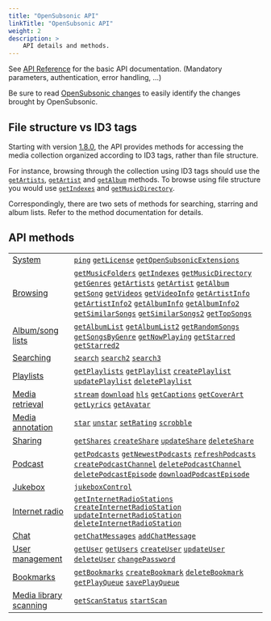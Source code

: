 ```yaml
---
title: "OpenSubsonic API"
linkTitle: "OpenSubsonic API"
weight: 2
description: >
    API details and methods.
---
```


See [API Reference](../api-reference) for the basic API documentation. (Mandatory parameters, authentication, error handling, ...)

Be sure to read [OpenSubsonic changes](../opensubsonic-changes) to easily identify the changes brought by OpenSubsonic.

## File structure vs ID3 tags

Starting with version [1.8.0](../subsonic-versions), the API provides methods for accessing the media collection organized according to ID3 tags, rather than file structure.

For instance, browsing through the collection using ID3 tags should use the [`getArtists`](../endpoints/getartists), [`getArtist`](../endpoints/getartist) and [`getAlbum`](../endpoints/getalbum) methods. To browse using file structure you would use [`getIndexes`](../endpoints/getindexes) and [`getMusicDirectory`](../endpoints/getmusicdirectory).

Correspondingly, there are two sets of methods for searching, starring and album lists. Refer to the method documentation for details.

## API methods

|                                                              |                                                                                                                                                                                                                                                                                                                                                                                                                                                                                                                                                                                                                                                                                                                                                                     |
|--------------------------------------------------------------|---------------------------------------------------------------------------------------------------------------------------------------------------------------------------------------------------------------------------------------------------------------------------------------------------------------------------------------------------------------------------------------------------------------------------------------------------------------------------------------------------------------------------------------------------------------------------------------------------------------------------------------------------------------------------------------------------------------------------------------------------------------------|
| [System](/categories/system)                                 | [`ping`](../endpoints/ping) [`getLicense`](../endpoints/getlicense) [`getOpenSubsonicExtensions`](../endpoints/getopensubsonicextensions)                                                                                                                                                                                                                                                                                                                                                                                                                                                                                                                                                                                                                                                                                                |
| [Browsing](/categories/browsing)                             | [`getMusicFolders`](../endpoints/getmusicfolders) [`getIndexes`](../endpoints/getindexes) [`getMusicDirectory`](../endpoints/getmusicdirectory) [`getGenres`](../endpoints/getgenres) [`getArtists`](../endpoints/getartists) [`getArtist`](../endpoints/getartist) [`getAlbum`](../endpoints/getalbum) [`getSong`](../endpoints/getsong) [`getVideos`](../endpoints/getvideos) [`getVideoInfo`](../endpoints/getvideoinfo) [`getArtistInfo`](../endpoints/getartistinfo) [`getArtistInfo2`](../endpoints/getartistinfo2) [`getAlbumInfo`](../endpoints/getalbuminfo) [`getAlbumInfo2`](../endpoints/getalbuminfo2) [`getSimilarSongs`](../endpoints/getsimilarsongs) [`getSimilarSongs2`](../endpoints/getsimilarsongs2) [`getTopSongs`](../endpoints/gettopsongs) |
| [Album/song lists](/categories/lists)                        | [`getAlbumList`](../endpoints/getalbumlist) [`getAlbumList2`](../endpoints/getalbumlist2) [`getRandomSongs`](../endpoints/getrandomsongs) [`getSongsByGenre`](../endpoints/getsongsbygenre) [`getNowPlaying`](../endpoints/getnowplaying) [`getStarred`](../endpoints/getstarred) [`getStarred2`](../endpoints/getstarred2)                                                                                                                                                                                                                                                                                                                                                                                                                                         |
| [Searching](/categories/searching)                           | [`search`](../endpoints/search) [`search2`](../endpoints/search2) [`search3`](../endpoints/search3)                                                                                                                                                                                                                                                                                                                                                                                                                                                                                                                                                                                                                                                                 |
| [Playlists](/categories/playlists)                           | [`getPlaylists`](../endpoints/getplaylists) [`getPlaylist`](../endpoints/getplaylist) [`createPlaylist`](../endpoints/createplaylist) [`updatePlaylist`](../endpoints/updateplaylist) [`deletePlaylist`](../endpoints/deleteplaylist)                                                                                                                                                                                                                                                                                                                                                                                                                                                                                                                               |
| [Media retrieval](/categories/media-retrieval)               | [`stream`](../endpoints/stream) [`download`](../endpoints/download) [`hls`](../endpoints/hls) [`getCaptions`](../endpoints/getcaptions) [`getCoverArt`](../endpoints/getcoverart) [`getLyrics`](../endpoints/getlyrics) [`getAvatar`](../endpoints/getavatar)                                                                                                                                                                                                                                                                                                                                                                                                                                                                                                       |
| [Media annotation](/categories/media-annotation)             | [`star`](../endpoints/star) [`unstar`](../endpoints/unstar) [`setRating`](../endpoints/setrating) [`scrobble`](../endpoints/scrobble)                                                                                                                                                                                                                                                                                                                                                                                                                                                                                                                                                                                                                               |
| [Sharing](/categories/sharing)                               | [`getShares`](../endpoints/getshares) [`createShare`](../endpoints/createshare) [`updateShare`](../endpoints/updateshare) [`deleteShare`](../endpoints/deleteshare)                                                                                                                                                                                                                                                                                                                                                                                                                                                                                                                                                                                                 |
| [Podcast](/categories/podcast)                               | [`getPodcasts`](../endpoints/getpodcasts) [`getNewestPodcasts`](../endpoints/getnewestpodcasts) [`refreshPodcasts`](../endpoints/refreshpodcasts) [`createPodcastChannel`](../endpoints/createpodcastchannel) [`deletePodcastChannel`](../endpoints/deletepodcastchannel) [`deletePodcastEpisode`](../endpoints/deletepodcastepisode) [`downloadPodcastEpisode`](../endpoints/downloadpodcastepisode)                                                                                                                                                                                                                                                                                                                                                               |
| [Jukebox](/categories/jukebox)                               | [`jukeboxControl`](../endpoints/jukeboxcontrol)                                                                                                                                                                                                                                                                                                                                                                                                                                                                                                                                                                                                                                                                                                                     |
| [Internet radio](/categories/internet-radio)                 | [`getInternetRadioStations`](../endpoints/getinternetradiostations) [`createInternetRadioStation`](../endpoints/createinternetradiostation) [`updateInternetRadioStation`](../endpoints/updateinternetradiostation) [`deleteInternetRadioStation`](../endpoints/deleteinternetradiostation)                                                                                                                                                                                                                                                                                                                                                                                                                                                                         |
| [Chat](/categories/chat)                                     | [`getChatMessages`](../endpoints/getchatmessages) [`addChatMessage`](../endpoints/addchatmessage)                                                                                                                                                                                                                                                                                                                                                                                                                                                                                                                                                                                                                                                                   |
| [User management](/categories/user-management)               | [`getUser`](../endpoints/getuser) [`getUsers`](../endpoints/getusers) [`createUser`](../endpoints/createuser) [`updateUser`](../endpoints/updateuser) [`deleteUser`](../endpoints/deleteuser) [`changePassword`](../endpoints/changepassword)                                                                                                                                                                                                                                                                                                                                                                                                                                                                                                                       |
| [Bookmarks](/categories/bookmarks)                           | [`getBookmarks`](../endpoints/getbookmarks) [`createBookmark`](../endpoints/createbookmark) [`deleteBookmark`](../endpoints/deletebookmark) [`getPlayQueue`](../endpoints/getplayqueue) [`savePlayQueue`](../endpoints/saveplayqueue)                                                                                                                                                                                                                                                                                                                                                                                                                                                                                                                               |
| [Media library scanning](/categories/media-library-scanning) | [`getScanStatus`](../endpoints/getscanstatus) [`startScan`](../endpoints/startscan)                                                                                                                                                                                                                                                                                                                                                                                                                                                                                                                                                                                                                                                                                 |
